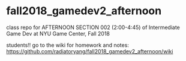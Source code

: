 # fall2018_gamedev2_afternoon
class repo for AFTERNOON SECTION 002 (2:00-4:45) of Intermediate Game Dev at NYU Game Center, Fall 2018

students!! go to the wiki for homework and notes: https://github.com/radiatoryang/fall2018_gamedev2_afternoon/wiki

